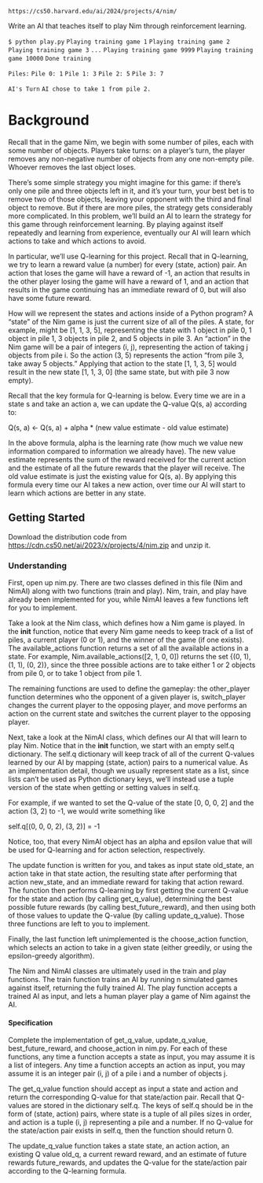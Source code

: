 `https://cs50.harvard.edu/ai/2024/projects/4/nim/`

Write an AI that teaches itself to play Nim through reinforcement learning.

`$ python play.py`
`Playing training game 1`
`Playing training game 2`
`Playing training game 3`
`...`
`Playing training game 9999`
`Playing training game 10000`
`Done training`

`Piles:`
`Pile 0: 1`
`Pile 1: 3`
`Pile 2: 5`
`Pile 3: 7`

`AI's Turn`
`AI chose to take 1 from pile 2.`

# Background

Recall that in the game Nim, we begin with some number of piles, each with some number of objects. Players take turns: on a player’s turn, the player removes any non-negative number of objects from any one non-empty pile. Whoever removes the last object loses.

There’s some simple strategy you might imagine for this game: if there’s only one pile and three objects left in it, and it’s your turn, your best bet is to remove two of those objects, leaving your opponent with the third and final object to remove. But if there are more piles, the strategy gets considerably more complicated. In this problem, we’ll build an AI to learn the strategy for this game through reinforcement learning. By playing against itself repeatedly and learning from experience, eventually our AI will learn which actions to take and which actions to avoid.

In particular, we’ll use Q-learning for this project. Recall that in Q-learning, we try to learn a reward value (a number) for every (state, action) pair. An action that loses the game will have a reward of -1, an action that results in the other player losing the game will have a reward of 1, and an action that results in the game continuing has an immediate reward of 0, but will also have some future reward.

How will we represent the states and actions inside of a Python program? A “state” of the Nim game is just the current size of all of the piles. A state, for example, might be [1, 1, 3, 5], representing the state with 1 object in pile 0, 1 object in pile 1, 3 objects in pile 2, and 5 objects in pile 3. An “action” in the Nim game will be a pair of integers (i, j), representing the action of taking j objects from pile i. So the action (3, 5) represents the action “from pile 3, take away 5 objects.” Applying that action to the state [1, 1, 3, 5] would result in the new state [1, 1, 3, 0] (the same state, but with pile 3 now empty).

Recall that the key formula for Q-learning is below. Every time we are in a state s and take an action a, we can update the Q-value Q(s, a) according to:

Q(s, a) <- Q(s, a) + alpha * (new value estimate - old value estimate)

In the above formula, alpha is the learning rate (how much we value new information compared to information we already have). The new value estimate represents the sum of the reward received for the current action and the estimate of all the future rewards that the player will receive. The old value estimate is just the existing value for Q(s, a). By applying this formula every time our AI takes a new action, over time our AI will start to learn which actions are better in any state.

## Getting Started

Download the distribution code from https://cdn.cs50.net/ai/2023/x/projects/4/nim.zip and unzip it.

### Understanding

First, open up nim.py. There are two classes defined in this file (Nim and NimAI) along with two functions (train and play). Nim, train, and play have already been implemented for you, while NimAI leaves a few functions left for you to implement.

Take a look at the Nim class, which defines how a Nim game is played. In the __init__ function, notice that every Nim game needs to keep track of a list of piles, a current player (0 or 1), and the winner of the game (if one exists). The available_actions function returns a set of all the available actions in a state. For example, Nim.available_actions([2, 1, 0, 0]) returns the set {(0, 1), (1, 1), (0, 2)}, since the three possible actions are to take either 1 or 2 objects from pile 0, or to take 1 object from pile 1.

The remaining functions are used to define the gameplay: the other_player function determines who the opponent of a given player is, switch_player changes the current player to the opposing player, and move performs an action on the current state and switches the current player to the opposing player.

Next, take a look at the NimAI class, which defines our AI that will learn to play Nim. Notice that in the __init__ function, we start with an empty self.q dictionary. The self.q dictionary will keep track of all of the current Q-values learned by our AI by mapping (state, action) pairs to a numerical value. As an implementation detail, though we usually represent state as a list, since lists can’t be used as Python dictionary keys, we’ll instead use a tuple version of the state when getting or setting values in self.q.

For example, if we wanted to set the Q-value of the state [0, 0, 0, 2] and the action (3, 2) to -1, we would write something like

self.q[(0, 0, 0, 2), (3, 2)] = -1

Notice, too, that every NimAI object has an alpha and epsilon value that will be used for Q-learning and for action selection, respectively.

The update function is written for you, and takes as input state old_state, an action take in that state action, the resulting state after performing that action new_state, and an immediate reward for taking that action reward. The function then performs Q-learning by first getting the current Q-value for the state and action (by calling get_q_value), determining the best possible future rewards (by calling best_future_reward), and then using both of those values to update the Q-value (by calling update_q_value). Those three functions are left to you to implement.

Finally, the last function left unimplemented is the choose_action function, which selects an action to take in a given state (either greedily, or using the epsilon-greedy algorithm).

The Nim and NimAI classes are ultimately used in the train and play functions. The train function trains an AI by running n simulated games against itself, returning the fully trained AI. The play function accepts a trained AI as input, and lets a human player play a game of Nim against the AI.

#### Specification

Complete the implementation of get_q_value, update_q_value, best_future_reward, and choose_action in nim.py. For each of these functions, any time a function accepts a state as input, you may assume it is a list of integers. Any time a function accepts an action as input, you may assume it is an integer pair (i, j) of a pile i and a number of objects j.

The get_q_value function should accept as input a state and action and return the corresponding Q-value for that state/action pair.
Recall that Q-values are stored in the dictionary self.q. The keys of self.q should be in the form of (state, action) pairs, where state is a tuple of all piles sizes in order, and action is a tuple (i, j) representing a pile and a number.
If no Q-value for the state/action pair exists in self.q, then the function should return 0.

The update_q_value function takes a state state, an action action, an existing Q value old_q, a current reward reward, and an estimate of future rewards future_rewards, and updates the Q-value for the state/action pair according to the Q-learning formula.

